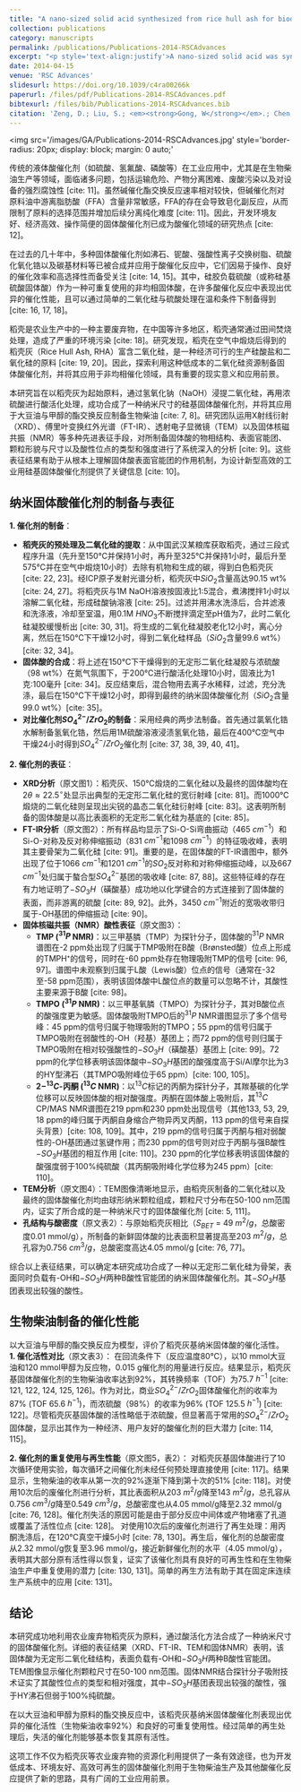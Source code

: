 ```yaml
---
title: "A nano-sized solid acid synthesized from rice hull ash for biodiesel production"
collection: publications
category: manuscripts
permalink: /publications/Publications-2014-RSCAdvances
excerpt: "<p style='text-align:justify'>A nano-sized solid acid was synthesized from rice hull ash by acid activation. The solid acid was characterized by XRD, FT-IR, TEM and solid-state NMR spectroscopy. The characterization results show that the solid acid is amorphous silica with –OH and –SO3H functional acid groups. The TEM images show that the particle size range of the solid acid catalyst is 50–100 nm. In addition, the catalytic results indicate that the solid acid exhibits excellent activity and recyclability for the transesterification reaction of soybean oil with methanol, suggesting promising industrial applications in biodiesel production.</p><img src='/images/GA/Publications-2014-RSCAdvances.jpg' style='width: 400px; border-radius: 20px; display: block; margin: 0 auto;'>"
date: 2014-04-15
venue: 'RSC Advances'
slidesurl: https://doi.org/10.1039/c4ra00266k
paperurl: /files/pdf/Publications-2014-RSCAdvances.pdf
bibtexurl: /files/bib/Publications-2014-RSCAdvances.bib
citation: 'Zeng, D.; Liu, S.; <em><strong>Gong, W</strong></em>.; Chen, H.; Wang, G. A Nano-Sized Solid Acid Synthesized from Rice Hull Ash for Biodiesel Production. <em>RSC Adv.</em> <strong>2014</strong>, <em>4</em> (39), 20535&ndash;20539. https://doi.org/10.1039/C4RA00266K.'
---
```



<img src='/images/GA/Publications-2014-RSCAdvances.jpg' style='border-radius: 20px; display: block; margin: 0 auto;'


传统的液体酸催化剂（如硫酸、氢氟酸、磷酸等）在工业应用中，尤其是在生物柴油生产等领域，面临诸多问题，包括运输危险、产物分离困难、废酸污染以及对设备的强烈腐蚀性 [cite: 11]。虽然碱催化酯交换反应速率相对较快，但碱催化剂对原料油中游离脂肪酸（FFA）含量非常敏感，FFA的存在会导致皂化副反应，从而限制了原料的选择范围并增加后续分离纯化难度 [cite: 11]。因此，开发环境友好、经济高效、操作简便的固体酸催化剂已成为酸催化领域的研究热点 [cite: 12]。

在过去的几十年中，多种固体酸催化剂如沸石、铌酸、强酸性离子交换树脂、硫酸化氧化锆以及碳基材料等已被合成并应用于酸催化反应中，它们因易于操作、良好的催化效率和高选择性而备受关注 [cite: 14, 15]。其中，硅胶负载硫酸（或称硅基硫酸固体酸）作为一种可重复使用的非均相固体酸，在许多酸催化反应中表现出优异的催化性能，且可以通过简单的二氧化硅与硫酸处理在温和条件下制备得到 [cite: 16, 17, 18]。

稻壳是农业生产中的一种主要废弃物，在中国等许多地区，稻壳通常通过田间焚烧处理，造成了严重的环境污染 [cite: 18]。研究发现，稻壳在空气中煅烧后得到的稻壳灰（Rice Hull Ash, RHA）富含二氧化硅，是一种经济可行的生产硅酸盐和二氧化硅的原料 [cite: 19, 20]。因此，探索利用这种低成本的二氧化硅资源制备固体酸催化剂，并将其应用于非均相催化领域，具有重要的现实意义和应用前景。

本研究旨在以稻壳灰为起始原料，通过氢氧化钠（NaOH）浸提二氧化硅，再用浓硫酸进行酸活化处理，成功合成了一种纳米尺寸的硅基固体酸催化剂，并将其应用于大豆油与甲醇的酯交换反应制备生物柴油 [cite: 7, 8]。研究团队运用X射线衍射（XRD）、傅里叶变换红外光谱（FT-IR）、透射电子显微镜（TEM）以及固体核磁共振（NMR）等多种先进表征手段，对所制备固体酸的物相结构、表面官能团、颗粒形貌与尺寸以及酸性位点的类型和强度进行了系统深入的分析 [cite: 9]。这些表征结果有助于从根本上理解固体酸表面官能团的作用机制，为设计新型高效的工业用硅基固体酸催化剂提供了关键信息 [cite: 10]。

## 纳米固体酸催化剂的制备与表征

**1. 催化剂的制备**：
* **稻壳灰的预处理及二氧化硅的提取**：从中国武汉某粮库获取稻壳，通过三段式程序升温（先升至150℃并保持1小时，再升至325℃并保持1小时，最后升至575℃并在空气中煅烧10小时）去除有机物和生成的碳，得到白色稻壳灰 [cite: 22, 23]。经ICP原子发射光谱分析，稻壳灰中$SiO_2$含量高达90.15 wt% [cite: 24, 27]。将稻壳灰与1M NaOH溶液按固液比1:5混合，煮沸搅拌1小时以溶解二氧化硅，形成硅酸钠溶液 [cite: 25]。过滤并用沸水洗涤后，合并滤液和洗涤液，冷却至室温，用0.1M $HNO_3$不断搅拌滴定至pH值为7，此时二氧化硅凝胶缓慢析出 [cite: 30, 31]。将生成的二氧化硅凝胶老化12小时，离心分离，然后在150℃下干燥12小时，得到二氧化硅样品（$SiO_2$含量99.6 wt%）[cite: 32, 34]。
* **固体酸的合成**：将上述在150℃下干燥得到的无定形二氧化硅凝胶与浓硫酸（98 wt%）在氮气氛围下，于200℃进行酸活化处理10小时，固液比为1克:100毫升 [cite: 34]。反应结束后，混合物用去离子水稀释，过滤，充分洗涤，最后在150℃下干燥12小时，即得到最终的纳米固体酸催化剂（$SiO_2$含量99.0 wt%）[cite: 35]。
* **对比催化剂$SO_4^{2-}/ZrO_2$的制备**：采用经典的两步法制备。首先通过氯氧化锆水解制备氢氧化锆，然后用1M硫酸溶液浸渍氢氧化锆，最后在400℃空气中干燥24小时得到$SO_4^{2-}/ZrO_2$催化剂 [cite: 37, 38, 39, 40, 41]。

**2. 催化剂的表征**：
* **XRD分析**（原文图1）：稻壳灰、150℃煅烧的二氧化硅以及最终的固体酸均在$2\theta \approx 22.5^\circ$处显示出典型的无定形二氧化硅的宽衍射峰 [cite: 81]。而1000℃煅烧的二氧化硅则呈现出尖锐的晶态二氧化硅衍射峰 [cite: 83]。这表明所制备的固体酸是以高比表面积的无定形二氧化硅为基底的 [cite: 85]。
* **FT-IR分析**（原文图2）：所有样品均显示了Si-O-Si弯曲振动（465 $cm^{-1}$）和Si-O-对称及反对称伸缩振动（831 $cm^{-1}$和1098 $cm^{-1}$）的特征吸收峰，表明其主要骨架为二氧化硅 [cite: 91]。重要的是，在固体酸的FT-IR谱图中，额外出现了位于1066 $cm^{-1}$和1201 $cm^{-1}$的$SO_2$反对称和对称伸缩振动峰，以及667 $cm^{-1}$处归属于螯合型$SO_4^{2-}$基团的吸收峰 [cite: 87, 88]。这些特征峰的存在有力地证明了$-SO_3H$（磺酸基）成功地以化学键合的方式连接到了固体酸的表面，而非游离的硫酸 [cite: 89, 92]。此外，3450 $cm^{-1}$附近的宽吸收带归属于-OH基团的伸缩振动 [cite: 90]。
* **固体核磁共振（NMR）酸性表征**（原文图3）：
    * **TMP ($^{31}P$ NMR)**：以三甲基膦（TMP）为探针分子，固体酸的$^{31}P$ NMR谱图在-2 ppm处出现了归属于TMP吸附在B酸（Brønsted酸）位点上形成的TMPH⁺的信号，同时在-60 ppm处存在物理吸附TMP的信号 [cite: 96, 97]。谱图中未观察到归属于L酸（Lewis酸）位点的信号（通常在-32至-58 ppm范围），表明该固体酸中L酸位点的数量可以忽略不计，其酸性主要来源于B酸 [cite: 98]。
    * **TMPO ($^{31}P$ NMR)**：以三甲基氧膦（TMPO）为探针分子，其对B酸位点的酸强度更为敏感。固体酸吸附TMPO后的$^{31}P$ NMR谱图显示了多个信号峰：45 ppm的信号归属于物理吸附的TMPO；55 ppm的信号归属于TMPO吸附在弱酸性的-OH（羟基）基团上；而72 ppm的信号则归属于TMPO吸附在相对较强酸性的$-SO_3H$（磺酸基）基团上 [cite: 99]。72 ppm的化学位移表明该固体酸中$-SO_3H$基团的酸强度高于Si/Al摩尔比为3的HY型沸石（其TMPO吸附峰位于65 ppm）[cite: 100, 105]。
    * **$2-^{13}C$-丙酮 ($^{13}C$ NMR)**：以$^{13}C$标记的丙酮为探针分子，其羰基碳的化学位移可以反映固体酸的相对酸强度。丙酮在固体酸上吸附后，其$^{13}C$ CP/MAS NMR谱图在219 ppm和230 ppm处出现信号（其他133, 53, 29, 18 ppm的峰归属于丙酮自身缩合产物异丙叉丙酮，113 ppm的信号来自探头背景）[cite: 108, 109]。其中，219 ppm的信号归属于丙酮与相对弱酸性的-OH基团通过氢键作用；而230 ppm的信号则对应于丙酮与强B酸性$-SO_3H$基团的相互作用 [cite: 110]。230 ppm的化学位移表明该固体酸的酸强度弱于100%纯硫酸（其丙酮吸附峰化学位移为245 ppm）[cite: 110]。
* **TEM分析**（原文图4）：TEM图像清晰地显示，由稻壳灰制备的二氧化硅以及最终的固体酸催化剂均由球形纳米颗粒组成，颗粒尺寸分布在50-100 nm范围内，证实了所合成的是一种纳米尺寸的固体酸催化剂 [cite: 5, 111]。
* **孔结构与酸密度**（原文表2）：与原始稻壳灰相比（$S_{BET}$ = 49 $m^2/g$，总酸密度0.01 mmol/g），所制备的新鲜固体酸的比表面积显著提高至203 $m^2/g$，总孔容为0.756 $cm^3/g$，总酸密度高达4.05 mmol/g [cite: 76, 77]。

综合以上表征结果，可以确定本研究成功合成了一种以无定形二氧化硅为骨架，表面同时负载有-OH和$-SO_3H$两种B酸性官能团的纳米固体酸催化剂。其$-SO_3H$基团表现出较强的酸性。

## 生物柴油制备的催化性能

以大豆油与甲醇的酯交换反应为模型，评价了稻壳灰基纳米固体酸的催化活性。
**1. 催化活性对比**（原文表3）：
在回流条件下（反应温度80℃），以10 mmol大豆油和120 mmol甲醇为反应物，0.015 g催化剂的用量进行反应。结果显示，稻壳灰基固体酸催化剂的生物柴油收率达到92%，其转换频率（TOF）为75.7 $h^{-1}$ [cite: 121, 122, 124, 125, 126]。作为对比，商业$SO_4^{2-}/ZrO_2$固体酸催化剂的收率为87% (TOF 65.6 $h^{-1}$)，而浓硫酸（98%）的收率为96% (TOF 125.5 $h^{-1}$) [cite: 122]。尽管稻壳灰基固体酸的活性略低于浓硫酸，但显著高于常用的$SO_4^{2-}/ZrO_2$固体酸，显示出其作为一种经济、用户友好的酸催化剂的巨大潜力 [cite: 114, 115]。

**2. 催化剂的重复使用与再生性能**（原文图5，表2）：
对稻壳灰基固体酸进行了10次循环使用实验，每次循环之间催化剂未经任何预处理直接使用 [cite: 117]。结果显示，生物柴油的收率从第一次的92%逐渐下降到第十次的51% [cite: 118]。对使用10次后的废催化剂进行分析，其比表面积从203 $m^2/g$降至143 $m^2/g$，总孔容从0.756 $cm^3/g$降至0.549 $cm^3/g$，总酸密度也从4.05 mmol/g降至2.32 mmol/g [cite: 76, 128]。催化剂失活的原因可能是由于部分反应中间体或产物堵塞了孔道或覆盖了活性位点 [cite: 128]。
对使用10次后的废催化剂进行了再生处理：用丙酮洗涤后，在120℃真空干燥5小时 [cite: 78, 130]。再生后，催化剂的总酸密度从2.32 mmol/g恢复至3.96 mmol/g，接近新鲜催化剂的水平（4.05 mmol/g），表明其大部分原有活性得以恢复，证实了该催化剂具有良好的可再生性和在生物柴油生产中重复使用的潜力 [cite: 130, 131]。简单的再生方法有助于其在固定床连续生产系统中的应用 [cite: 131]。

## 结论

本研究成功地利用农业废弃物稻壳灰为原料，通过酸活化方法合成了一种纳米尺寸的固体酸催化剂。详细的表征结果（XRD、FT-IR、TEM和固体NMR）表明，该固体酸为无定形二氧化硅结构，表面负载有-OH和$-SO_3H$两种B酸性官能团。TEM图像显示催化剂颗粒尺寸在50-100 nm范围。固体NMR结合探针分子吸附技术证实了其酸性位点的类型和相对强度，其中$-SO_3H$基团表现出较强的酸性，强于HY沸石但弱于100%纯硫酸。

在以大豆油和甲醇为原料的酯交换反应中，该稻壳灰基纳米固体酸催化剂表现出优异的催化活性（生物柴油收率92%）和良好的可重复使用性。经过简单的再生处理后，失活的催化剂能够基本恢复其原有活性。

这项工作不仅为稻壳灰等农业废弃物的资源化利用提供了一条有效途径，也为开发低成本、环境友好、高效可再生的固体酸催化剂用于生物柴油生产及其他酸催化反应提供了新的思路，具有广阔的工业应用前景。